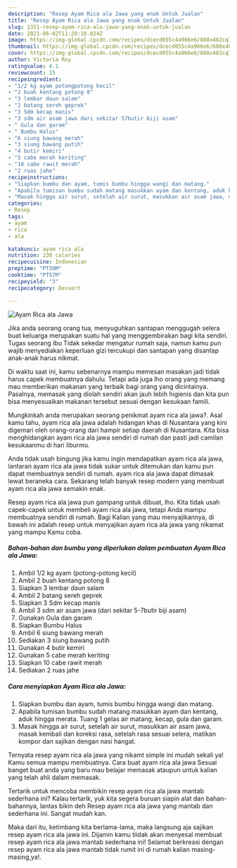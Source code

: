 ```yaml
---
description: "Resep Ayam Rica ala Jawa yang enak Untuk Jualan"
title: "Resep Ayam Rica ala Jawa yang enak Untuk Jualan"
slug: 1351-resep-ayam-rica-ala-jawa-yang-enak-untuk-jualan
date: 2021-06-02T11:28:18.024Z
image: https://img-global.cpcdn.com/recipes/dcecd055c4a966e6/680x482cq70/ayam-rica-ala-jawa-foto-resep-utama.jpg
thumbnail: https://img-global.cpcdn.com/recipes/dcecd055c4a966e6/680x482cq70/ayam-rica-ala-jawa-foto-resep-utama.jpg
cover: https://img-global.cpcdn.com/recipes/dcecd055c4a966e6/680x482cq70/ayam-rica-ala-jawa-foto-resep-utama.jpg
author: Victoria Roy
ratingvalue: 4.1
reviewcount: 15
recipeingredient:
- "1/2 kg ayam potongpotong kecil"
- "2 buah kentang potong 8"
- "3 lembar daun salam"
- "2 batang sereh geprek"
- "3 Sdm kecap manis"
- "3 sdm air asam jawa dari sekitar 57butir biji asam"
- " Gula dan garam"
- " Bumbu Halus"
- "6 siung bawang merah"
- "3 siung bawang putih"
- "4 butir kemiri"
- "5 cabe merah keriting"
- "10 cabe rawit merah"
- "2 ruas jahe"
recipeinstructions:
- "Siapkan bumbu dan ayam, tumis bumbu hingga wangi dan matang."
- "Apabila tumisan bumbu sudah matang masukkan ayam dan kentang, aduk hingga merata. Tuang 1 gelas air matang, kecap, gula dan garam."
- "Masak hingga air surut, setelah air surut, masukkan air asam jawa, masak kembali dan koreksi rasa, setelah rasa sesuai selera, matikan kompor dan sajikan dengan nasi hangat."
categories:
- Resep
tags:
- ayam
- rica
- ala

katakunci: ayam rica ala 
nutrition: 230 calories
recipecuisine: Indonesian
preptime: "PT39M"
cooktime: "PT57M"
recipeyield: "3"
recipecategory: Dessert

---
```



![Ayam Rica ala Jawa](https://img-global.cpcdn.com/recipes/dcecd055c4a966e6/680x482cq70/ayam-rica-ala-jawa-foto-resep-utama.jpg)

Jika anda seorang orang tua, menyuguhkan santapan menggugah selera buat keluarga merupakan suatu hal yang menggembirakan bagi kita sendiri. Tugas seorang ibu Tidak sekedar mengatur rumah saja, namun kamu pun wajib menyediakan keperluan gizi tercukupi dan santapan yang disantap anak-anak harus nikmat.

Di waktu  saat ini, kamu sebenarnya mampu memesan masakan jadi tidak harus capek membuatnya dahulu. Tetapi ada juga lho orang yang memang mau memberikan makanan yang terbaik bagi orang yang dicintainya. Pasalnya, memasak yang diolah sendiri akan jauh lebih higienis dan kita pun bisa menyesuaikan makanan tersebut sesuai dengan kesukaan famili. 



Mungkinkah anda merupakan seorang penikmat ayam rica ala jawa?. Asal kamu tahu, ayam rica ala jawa adalah hidangan khas di Nusantara yang kini digemari oleh orang-orang dari hampir setiap daerah di Nusantara. Kita bisa menghidangkan ayam rica ala jawa sendiri di rumah dan pasti jadi camilan kesukaanmu di hari liburmu.

Anda tidak usah bingung jika kamu ingin mendapatkan ayam rica ala jawa, lantaran ayam rica ala jawa tidak sukar untuk ditemukan dan kamu pun dapat membuatnya sendiri di rumah. ayam rica ala jawa dapat dimasak lewat beraneka cara. Sekarang telah banyak resep modern yang membuat ayam rica ala jawa semakin enak.

Resep ayam rica ala jawa pun gampang untuk dibuat, lho. Kita tidak usah capek-capek untuk membeli ayam rica ala jawa, tetapi Anda mampu membuatnya sendiri di rumah. Bagi Kalian yang mau menyajikannya, di bawah ini adalah resep untuk menyajikan ayam rica ala jawa yang nikamat yang mampu Kamu coba.

<!--inarticleads1-->

##### Bahan-bahan dan bumbu yang diperlukan dalam pembuatan Ayam Rica ala Jawa:

1. Ambil 1/2 kg ayam (potong-potong kecil)
1. Ambil 2 buah kentang potong 8
1. Siapkan 3 lembar daun salam
1. Ambil 2 batang sereh geprek
1. Siapkan 3 Sdm kecap manis
1. Ambil 3 sdm air asam jawa (dari sekitar 5-7butir biji asam)
1. Gunakan  Gula dan garam
1. Siapkan  Bumbu Halus
1. Ambil 6 siung bawang merah
1. Sediakan 3 siung bawang putih
1. Gunakan 4 butir kemiri
1. Gunakan 5 cabe merah keriting
1. Siapkan 10 cabe rawit merah
1. Sediakan 2 ruas jahe




<!--inarticleads2-->

##### Cara menyiapkan Ayam Rica ala Jawa:

1. Siapkan bumbu dan ayam, tumis bumbu hingga wangi dan matang.
1. Apabila tumisan bumbu sudah matang masukkan ayam dan kentang, aduk hingga merata. Tuang 1 gelas air matang, kecap, gula dan garam.
1. Masak hingga air surut, setelah air surut, masukkan air asam jawa, masak kembali dan koreksi rasa, setelah rasa sesuai selera, matikan kompor dan sajikan dengan nasi hangat.




Ternyata resep ayam rica ala jawa yang nikamt simple ini mudah sekali ya! Kamu semua mampu membuatnya. Cara buat ayam rica ala jawa Sesuai banget buat anda yang baru mau belajar memasak ataupun untuk kalian yang telah ahli dalam memasak.

Tertarik untuk mencoba membikin resep ayam rica ala jawa mantab sederhana ini? Kalau tertarik, yuk kita segera buruan siapin alat dan bahan-bahannya, lantas bikin deh Resep ayam rica ala jawa yang mantab dan sederhana ini. Sangat mudah kan. 

Maka dari itu, ketimbang kita berlama-lama, maka langsung aja sajikan resep ayam rica ala jawa ini. Dijamin kamu tiidak akan menyesal membuat resep ayam rica ala jawa mantab sederhana ini! Selamat berkreasi dengan resep ayam rica ala jawa mantab tidak rumit ini di rumah kalian masing-masing,ya!.

